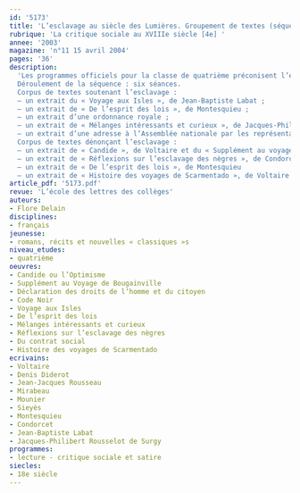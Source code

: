 ```yaml
---
id: '5173'
title: 'L’esclavage au siècle des Lumières. Groupement de textes (séquence)'
rubrique: 'La critique sociale au XVIIIe siècle [4e] '
annee: '2003'
magazine: 'n°11 15 avril 2004'
pages: '36'
description: 
  'Les programmes officiels pour la classe de quatrième préconisent l’étude des textes de satire ou de critique sociale du XVIIIe siècle. En partant du thème de l’esclavage, cette séquence conjugue l’étude et la pratique de l’argumentation et la découverte du XVIIIe siècle au programme d’histoire. Des textes littéraires mais aussi non littéraires sont utilisés afin que l’élève construise et déconstruise les arguments proposés et soit ainsi confronté à des prises de positions divergentes.
  Déroulement de la séquence : six séances.
  Corpus de textes soutenant l’esclavage :
  – un extrait du « Voyage aux Isles », de Jean-Baptiste Labat ;
  – un extrait de « De l’esprit des lois », de Montesquieu ;
  – un extrait d’une ordonnance royale ;
  – un extrait de « Mélanges intéressants et curieux », de Jacques-Philibert Rousselot de Surgy ;
  – un extrait d’une adresse à l’Assemblée nationale par les représentants de la commune de Rouen
  Corpus de textes dénonçant l’esclavage :
  – un extrait de « Candide », de Voltaire et du « Supplément au voyage de Bougainville », de Diderot
  – un extrait de « Réflexions sur l’esclavage des nègres », de Condorcet et du « Contrat social », de Rousseau
  – un extrait de « De l’esprit des lois », de Montesquieu
  – un extrait de « Histoire des voyages de Scarmentado », de Voltaire'
article_pdf: '5173.pdf'
revue: 'L’école des lettres des collèges'
auteurs:
- Flore Delain
disciplines:
- français
jeunesse:
- romans, récits et nouvelles « classiques »s
niveau_etudes:
- quatrième
oeuvres:
- Candide ou l’Optimisme
- Supplément au Voyage de Bougainville
- Déclaration des droits de l’homme et du citoyen
- Code Noir
- Voyage aux Isles
- De l’esprit des lois
- Mélanges intéressants et curieux
- Réflexions sur l’esclavage des nègres
- Du contrat social
- Histoire des voyages de Scarmentado
ecrivains:
- Voltaire
- Denis Diderot
- Jean-Jacques Rousseau
- Mirabeau
- Mounier
- Sieyès
- Montesquieu
- Condorcet
- Jean-Baptiste Labat
- Jacques-Philibert Rousselot de Surgy
programmes:
- lecture - critique sociale et satire
siecles:
- 18e siècle
---
```


